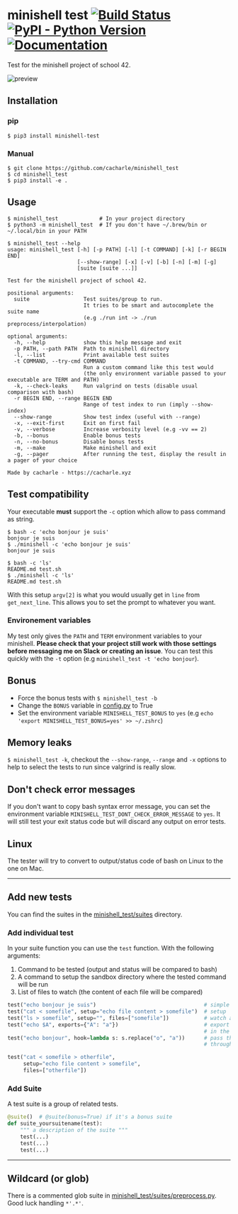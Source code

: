 # minishell test [![Build Status](https://api.travis-ci.com/cacharle/minishell_test.svg?branch=master)](https://travis-ci.com/cacharle/minishell_test) [![PyPI - Python Version](https://img.shields.io/pypi/pyversions/minishell-test)](https://pypi.org/project/minishell-test/) [![Documentation](https://readthedocs.org/projects/minishell-test/badge/?version=latest)](https://minishell-test.readthedocs.io)

Test for the minishell project of school 42.

![preview](https://i.imgur.com/98xh2xY.gif)

## Installation

### pip

```
$ pip3 install minishell-test
```

### Manual

```
$ git clone https://github.com/cacharle/minishell_test
$ cd minishell_test
$ pip3 install -e .
```

## Usage

```
$ minishell_test             # In your project directory
$ python3 -m minishell_test  # If you don't have ~/.brew/bin or ~/.local/bin in your PATH

$ minishell_test --help
usage: minishell_test [-h] [-p PATH] [-l] [-t COMMAND] [-k] [-r BEGIN END]
                      [--show-range] [-x] [-v] [-b] [-n] [-m] [-g]
                      [suite [suite ...]]

Test for the minishell project of school 42.

positional arguments:
  suite                 Test suites/group to run.
                        It tries to be smart and autocomplete the suite name
                        (e.g ./run int -> ./run preprocess/interpolation)

optional arguments:
  -h, --help            show this help message and exit
  -p PATH, --path PATH  Path to minishell directory
  -l, --list            Print available test suites
  -t COMMAND, --try-cmd COMMAND
                        Run a custom command like this test would
                        (the only environment variable passed to your executable are TERM and PATH)
  -k, --check-leaks     Run valgrind on tests (disable usual comparison with bash)
  -r BEGIN END, --range BEGIN END
                        Range of test index to run (imply --show-index)
  --show-range          Show test index (useful with --range)
  -x, --exit-first      Exit on first fail
  -v, --verbose         Increase verbosity level (e.g -vv == 2)
  -b, --bonus           Enable bonus tests
  -n, --no-bonus        Disable bonus tests
  -m, --make            Make minishell and exit
  -g, --pager           After running the test, display the result in a pager of your choice

Made by cacharle - https://cacharle.xyz
```

## Test compatibility

Your executable **must** support the `-c` option which allow to pass command as string.

```command
$ bash -c 'echo bonjour je suis'
bonjour je suis
$ ./minishell -c 'echo bonjour je suis'
bonjour je suis

$ bash -c 'ls'
README.md test.sh
$ ./minishell -c 'ls'
README.md test.sh
```

With this setup `argv[2]` is what you would usually get in `line` from `get_next_line`.
This allows you to set the prompt to whatever you want.

### Environement variables

My test only gives the `PATH` and `TERM` environment variables to your minishell.
**Please check that your project still work with those settings before messaging me on Slack or creating an issue**.
You can test this quickly with the `-t` option (e.g `minishell_test -t 'echo bonjour`).

## Bonus

* Force the bonus tests with `$ minishell_test -b`
* Change the `BONUS` variable in [config.py](minishell_test/config.py) to True
* Set the environment variable `MINISHELL_TEST_BONUS` to `yes`
  (e.g `echo 'export MINISHELL_TEST_BONUS=yes' >> ~/.zshrc`)

## Memory leaks

`$ minishell_test -k`, checkout the `--show-range`, `--range` and `-x` options to help
to select the tests to run since valgrind is really slow.

## Don't check error messages

If you don't want to copy bash syntax error message,
you can set the environment variable `MINISHELL_TEST_DONT_CHECK_ERROR_MESSAGE` to `yes`.
It will still test your exit status code but will discard any output on error tests.

## Linux

The tester will try to convert to output/status code of bash on Linux to the one on Mac.

---

## Add new tests

You can find the suites in the [minishell\_test/suites](minishell_test/suites) directory.

### Add individual test

In your suite function you can use the `test` function. With the following arguments:

1. Command to be tested (output and status will be compared to bash)
2. A command to setup the sandbox directory where the tested command will be run
3. List of files to watch (the content of each file will be compared)

```python
test("echo bonjour je suis")                                  # simple command
test("cat < somefile", setup="echo file content > somefile")  # setup
test("ls > somefile", setup="", files=["somefile"])           # watch a file
test("echo $A", exports={"A": "a"})                           # export variables
                                                              # in the environment
test("echo bonjour", hook=lambda s: s.replace("o", "a"))      # pass the shell output
                                                              # through a hook function

test("cat < somefile > otherfile",
     setup="echo file content > somefile",
     files=["otherfile"])
```

### Add Suite

A test suite is a group of related tests.

```python
@suite()  # @suite(bonus=True) if it's a bonus suite
def suite_yoursuitename(test):
    """ a description of the suite """
    test(...)
    test(...)
    test(...)
```

---

## Wildcard (or glob)

There is a commented glob suite in [minishell\_test/suites/preprocess.py](minishell_test/suites/preprocess.py).
Good luck handling `*'.*'`.
